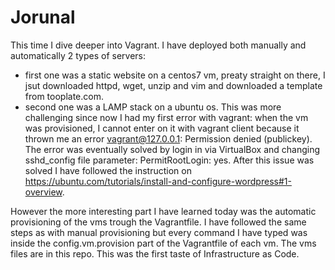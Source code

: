 # Jorunal

This time I dive deeper into Vagrant.
I have deployed both manually and automatically 2 types of servers:
-  first one was a static website on a centos7 vm, preaty straight on there, I jsut downloaded httpd, wget, unzip and vim and downloaded a template from tooplate.com.
-  second one was a LAMP stack on a ubuntu os. This was more challenging since now I had my first error with vagrant: when the vm was provisioned, I cannot enter on it with vagrant client because it thrown me an error vagrant@127.0.0.1: Permission denied (publickey).
The error was eventually solved by login in via VirtualBox and changing sshd_config file parameter: PermitRootLogin: yes. After this issue was solved I have followed the instruction on https://ubuntu.com/tutorials/install-and-configure-wordpress#1-overview.

However the more interesting part I have learned today was the automatic provisioning of the vms trough the Vagrantfile.
I have followed the same steps as with manual provisioning but every command I have typed was inside the config.vm.provision part of the Vagrantfile of each vm. The vms files are in this repo. This was the first taste of Infrastructure as Code.
